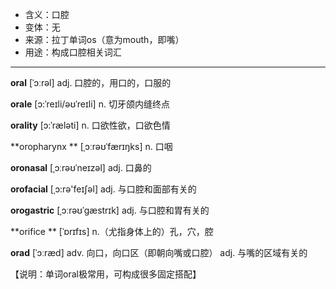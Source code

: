 - <span class="definition">含义：口腔</span>
- <span class="definition">变体：无</span>
- <span class="definition">来源：拉丁单词os（意为mouth，即嘴）</span>
- <span class="definition">用途：构成口腔相关词汇</span>


---


<span class="vocabulary">**oral**</span> [ˈɔːrəl] adj. 口腔的，用口的，口服的

<span class="vocabulary">**orale**</span> [ɔ:ˈreɪli/əʊˈreɪli] n. 切牙颌内缝终点

<span class="vocabulary">**orality**</span> [ɔ:ˈræləti] n. 口欲性欲，口欲色情

<span class="vocabulary">**oropharynx **</span> [ˌɔːrəʊˈfærɪŋks] n. 口咽

<span class="vocabulary">**oronasal**</span> [ˌɔːrəʊˈneɪzəl] adj. 口鼻的

<span class="vocabulary">**orofacial**</span> [ˌɔ:rә'feɪʃәl] adj. 与口腔和面部有关的

<span class="vocabulary">**orogastric**</span>  [ˌɔːrəʊˈɡæstrɪk] adj. 与口腔和胃有关的

<span class="vocabulary">**orifice **</span> [ˈɒrɪfɪs] n.（尤指身体上的）孔，穴，腔

<span class="vocabulary">**orad**</span> [ˈɔːræd] adv. 向口，向口区（即朝向嘴或口腔） adj. 与嘴的区域有关的

【说明：单词oral极常用，可构成很多固定搭配】
